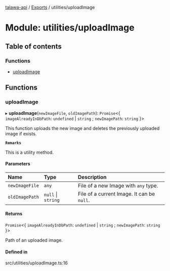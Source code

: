 [talawa-api](../README.md) / [Exports](../modules.md) / utilities/uploadImage

# Module: utilities/uploadImage

## Table of contents

### Functions

- [uploadImage](utilities_uploadImage.md#uploadimage)

## Functions

### uploadImage

▸ **uploadImage**(`newImageFile`, `oldImagePath`): `Promise`\<\{ `imageAlreadyInDbPath`: `undefined` \| `string` ; `newImagePath`: `string`  }\>

This function uploads the new image and deletes the previously uploaded image if exists.

**`Remarks`**

This is a utility method.

#### Parameters

| Name | Type | Description |
| :------ | :------ | :------ |
| `newImageFile` | `any` | File of a new Image with `any` type. |
| `oldImagePath` | ``null`` \| `string` | File of a current Image. It can be `null`. |

#### Returns

`Promise`\<\{ `imageAlreadyInDbPath`: `undefined` \| `string` ; `newImagePath`: `string`  }\>

Path of an uploaded image.

#### Defined in

src/utilities/uploadImage.ts:16

